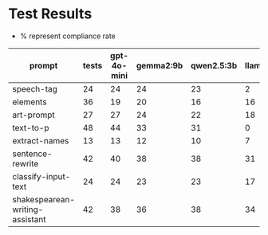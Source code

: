 # Test Results

- % represent compliance rate

|prompt|tests|gpt-4o-mini|gemma2:9b|qwen2.5:3b|llama3.2:1b|
|-|-|-|-|-|-|
|speech\-tag|24|24|24|23|2|
|elements|36|19|20|16|16|
|art\-prompt|27|27|24|22|18|
|text\-to\-p|48|44|33|31|0|
|extract\-names|13|13|12|10|7|
|sentence\-rewrite|42|40|38|38|31|
|classify\-input\-text|24|24|23|23|17|
|shakespearean\-writing\-assistant|42|38|36|38|34|
